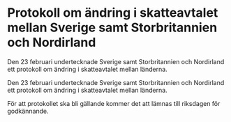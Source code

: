 # Protokoll om ändring i skatteavtalet mellan Sverige samt Storbritannien och Nordirland

Den 23 februari undertecknade Sverige samt Storbritannien och Nordirland ett protokoll om ändring i skatteavtalet mellan länderna.

Den 23 februari undertecknade Sverige samt Storbritannien och Nordirland ett protokoll om ändring i skatteavtalet mellan länderna.

För att protokollet ska bli gällande kommer det att lämnas till riksdagen för godkännande.
